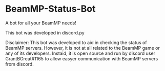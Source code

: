 # BeamMP-Status-Bot
A bot for all your BeamMP needs!

This bot was developed in discord.py
 
Disclaimer:
This bot was developed to aid in checking the status of BeamMP servers. However, it is not at all related to the BeamMP game or any of its developers. Instaid, it is open source and run by discord user GrantBGreat#1165 to allow easyer communication with BeamMP servers from discord.

